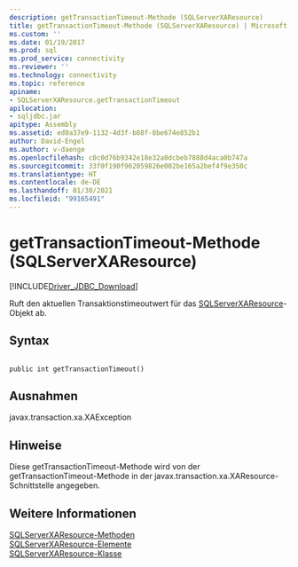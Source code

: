 ```yaml
---
description: getTransactionTimeout-Methode (SQLServerXAResource)
title: getTransactionTimeout-Methode (SQLServerXAResource) | Microsoft-Dokumentation
ms.custom: ''
ms.date: 01/19/2017
ms.prod: sql
ms.prod_service: connectivity
ms.reviewer: ''
ms.technology: connectivity
ms.topic: reference
apiname:
- SQLServerXAResource.getTransactionTimeout
apilocation:
- sqljdbc.jar
apitype: Assembly
ms.assetid: ed0a37e9-1132-4d3f-b88f-8be674e852b1
author: David-Engel
ms.author: v-daenge
ms.openlocfilehash: c0c0d76b9342e18e32a0dcbeb7888d4aca0b747a
ms.sourcegitcommit: 33f0f190f962059826e002be165a2bef4f9e350c
ms.translationtype: HT
ms.contentlocale: de-DE
ms.lasthandoff: 01/30/2021
ms.locfileid: "99165491"
---
```

# <a name="gettransactiontimeout-method-sqlserverxaresource"></a>getTransactionTimeout-Methode (SQLServerXAResource)
[!INCLUDE[Driver_JDBC_Download](../../../includes/driver_jdbc_download.md)]

  Ruft den aktuellen Transaktionstimeoutwert für das [SQLServerXAResource](../../../connect/jdbc/reference/sqlserverxaresource-class.md)-Objekt ab.  
  
## <a name="syntax"></a>Syntax  
  
```  
  
public int getTransactionTimeout()  
```  
  
## <a name="exceptions"></a>Ausnahmen  
 javax.transaction.xa.XAException  
  
## <a name="remarks"></a>Hinweise  
 Diese getTransactionTimeout-Methode wird von der getTransactionTimeout-Methode in der javax.transaction.xa.XAResource-Schnittstelle angegeben.  
  
## <a name="see-also"></a>Weitere Informationen  
 [SQLServerXAResource-Methoden](../../../connect/jdbc/reference/sqlserverxaresource-methods.md)   
 [SQLServerXAResource-Elemente](../../../connect/jdbc/reference/sqlserverxaresource-members.md)   
 [SQLServerXAResource-Klasse](../../../connect/jdbc/reference/sqlserverxaresource-class.md)  
  
  
